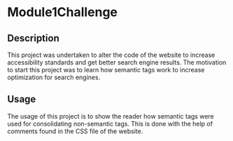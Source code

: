 # Module1Challenge
## Description

This project was undertaken to alter the code of the website to increase accessibility standards and get better search engine results.
The motivation to start this project was to learn how semantic tags work to increase optimization for search engines.


## Usage

The usage of this project is to show the reader how semantic tags were used for consolidating non-semantic tags. This is done with the help of comments found in the CSS file of the website.


